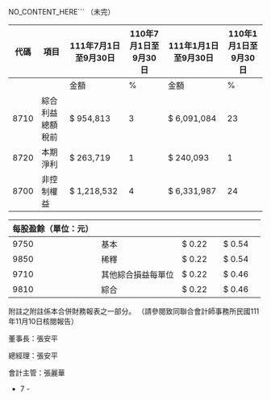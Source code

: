 NO_CONTENT_HERE```
（未完）

| 代碼 | 項目                              | 111年7月1日至9月30日 | 110年7月1日至9月30日 | 111年1月1日至9月30日 | 110年1月1日至9月30日 |
|------|-----------------------------------|----------------------|----------------------|----------------------|----------------------|
|      |                                   | 金額     | %  | 金額     | %  | 金額     | %  | 金額     | %  |
| 8710 | 綜合利益總額稅前                  | $ 954,813  | 3  | $ 6,091,084 | 23 | $ 3,129,262 | 4  | $ 9,804,607 | 13 |
| 8720 | 本期淨利                          | $ 263,719  | 1  | $ 240,093  | 1  | $(1,218,850) | (2) | $ 1,383,789 | 2  |
| 8700 | 非控制權益                        | $ 1,218,532 | 4  | $ 6,331,987 | 24 | $ 1,910,412 | 2  | $11,188,396 | 15 |

| 每股盈餘（單位：元）                     |            |            |            |            |            |
|------------------------------------------|------------|------------|------------|------------|------------|
| 9750 | 基本                              | $ 0.22     |            | $ 0.54     |            | $ 0.38     |            | $ 2.19     |            |
| 9850 | 稀釋                              | $ 0.22     |            | $ 0.54     |            | $ 0.38     |            | $ 2.16     |            |
| 9710 | 其他綜合損益每單位                | $ 0.22     |            | $ 0.46     |            | $ 0.38     |            | $ 2.03     |            |
| 9810 | 綜合                              | $ 0.22     |            | $ 0.46     |            | $ 0.38     |            | $ 2.00     |            |

附註之附註係本合併財務報表之一部分。
（請參閱致同聯合會計師事務所民國111年11月10日核閱報告）

董事長：張安平

總經理：張安平

會計主管：張麗華

- 7 -
```